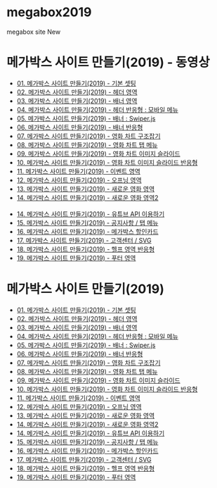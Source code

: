 # megabox2019
megabox site New


<h1>메가박스 사이트 만들기(2019) - 동영상</h1>
<ul>
  <li><a href="https://wtss.tistory.com/280">01. 메가박스 사이트 만들기(2019) - 기본 셋팅</a></li>
  <li><a href="https://wtss.tistory.com/281">02. 메가박스 사이트 만들기(2019) - 헤더 영역</a></li>
  <li><a href="https://wtss.tistory.com/282">03. 메가박스 사이트 만들기(2019) - 배너 영역</a></li>
  <li><a href="https://wtss.tistory.com/283">04. 메가박스 사이트 만들기(2019) - 헤더 반응형 : 모바일 메뉴</a></li>
  <li><a href="https://wtss.tistory.com/284">05. 메가박스 사이트 만들기(2019) - 배너 : Swiper.js</a></li>
  <li><a href="https://wtss.tistory.com/285">06. 메가박스 사이트 만들기(2019) - 배너 반응형</a></li>
  <li><a href="https://wtss.tistory.com/286">07. 메가박스 사이트 만들기(2019) - 영화 차트 구조잡기</a></li>
  <li><a href="https://wtss.tistory.com/287">08. 메가박스 사이트 만들기(2019) - 영화 차트 탭 메뉴</a></li>
  <li><a href="https://wtss.tistory.com/288">09. 메가박스 사이트 만들기(2019) - 영화 차트 이미지 슬라이드</a></li>
  <li><a href="https://wtss.tistory.com/289">10. 메가박스 사이트 만들기(2019) - 영화 차트 이미지 슬라이드 반응형</a></li>
  <li><a href="https://wtss.tistory.com/290">11. 메가박스 사이트 만들기(2019) - 이벤트 영역</a></li>
  <li><a href="https://wtss.tistory.com/291">12. 메가박스 사이트 만들기(2019) - 오프닝 영역</a></li>
  <li><a href="https://wtss.tistory.com/292">13. 메가박스 사이트 만들기(2019) - 새로운 영화 영역</a></li>
  <li><a href="https://wtss.tistory.com/293">14. 메가박스 사이트 만들기(2019) - 새로운 영화 영역2</a></li><br>
  <li><a href="https://wtss.tistory.com/293">14. 메가박스 사이트 만들기(2019) - 유튜브 API 이용하기</a></li>
  <li><a href="https://wtss.tistory.com/294">15. 메가박스 사이트 만들기(2019) - 공지사항 / 탭 메뉴</a></li>
  <li><a href="https://wtss.tistory.com/295">16. 메가박스 사이트 만들기(2019) - 메가박스 할인카드</a></li>
  <li><a href="https://wtss.tistory.com/296">17. 메가박스 사이트 만들기(2019) - 고객센터 / SVG</a></li>
  <li><a href="https://wtss.tistory.com/297">18. 메가박스 사이트 만들기(2019) - 헬프 영역 반응형</a></li>
  <li><a href="https://wtss.tistory.com/298">19. 메가박스 사이트 만들기(2019) - 푸터 영역</a></li>
</ul>





<h1>메가박스 사이트 만들기(2019)</h1>
<ul>
  <li><a href="https://webstoryboy.github.io/megabox2019/mega280_01.html">01. 메가박스 사이트 만들기(2019) - 기본 셋팅</a></li>
  <li><a href="https://webstoryboy.github.io/megabox2019/mega281_02.html">02. 메가박스 사이트 만들기(2019) - 헤더 영역</a></li>
  <li><a href="https://webstoryboy.github.io/megabox2019/mega282_03.html">03. 메가박스 사이트 만들기(2019) - 배너 영역</a></li>
  <li><a href="https://webstoryboy.github.io/megabox2019/mega283_04.html">04. 메가박스 사이트 만들기(2019) - 헤더 반응형 : 모바일 메뉴</a></li>
  <li><a href="https://webstoryboy.github.io/megabox2019/mega284_05.html">05. 메가박스 사이트 만들기(2019) - 배너 : Swiper.js</a></li>
  <li><a href="https://webstoryboy.github.io/megabox2019/mega285_06.html">06. 메가박스 사이트 만들기(2019) - 배너 반응형</a></li>
  <li><a href="https://webstoryboy.github.io/megabox2019/mega286_07.html">07. 메가박스 사이트 만들기(2019) - 영화 차트 구조잡기</a></li>
  <li><a href="https://webstoryboy.github.io/megabox2019/mega287_08.html">08. 메가박스 사이트 만들기(2019) - 영화 차트 탭 메뉴</a></li>
  <li><a href="https://webstoryboy.github.io/megabox2019/mega288_09.html">09. 메가박스 사이트 만들기(2019) - 영화 차트 이미지 슬라이드</a>
  <li><a href="https://webstoryboy.github.io/megabox2019/mega289_10.html">10. 메가박스 사이트 만들기(2019) - 영화 차트 이미지 슬라이드 반응형</a></li>
  <li><a href="https://webstoryboy.github.io/megabox2019/mega290_11.html">11. 메가박스 사이트 만들기(2019) - 이벤트 영역</a></li>
  <li><a href="https://webstoryboy.github.io/megabox2019/mega291_12.html">12. 메가박스 사이트 만들기(2019) - 오프닝 영역</a></li>
  <li><a href="https://webstoryboy.github.io/megabox2019/mega292_13.html">13. 메가박스 사이트 만들기(2019) - 새로운 영화 영역</a></li>
  <li><a href="https://webstoryboy.github.io/megabox2019/mega293_14.html">14. 메가박스 사이트 만들기(2019) - 새로운 영화 영역2</a></li>
  
  <li><a href="https://webstoryboy.github.io/megabox2019/mega293_14.html">14. 메가박스 사이트 만들기(2019) - 유튜브 API 이용하기</a></li>
  <li><a href="https://webstoryboy.github.io/megabox2019/mega294_15.html">15. 메가박스 사이트 만들기(2019) - 공지사항 / 탭 메뉴</a></li>
  <li><a href="https://webstoryboy.github.io/megabox2019/mega295_16.html">16. 메가박스 사이트 만들기(2019) - 메가박스 할인카드</a></li>
  <li><a href="https://webstoryboy.github.io/megabox2019/mega296_17.html">17. 메가박스 사이트 만들기(2019) - 고객센터 / SVG</a></li>
  <li><a href="https://webstoryboy.github.io/megabox2019/mega297_18.html">18. 메가박스 사이트 만들기(2019) - 헬프 영역 반응형</a></li>
  <li><a href="https://webstoryboy.github.io/megabox2019/mega298_19.html">19. 메가박스 사이트 만들기(2019) - 푸터 영역</a></li>
</ul>
